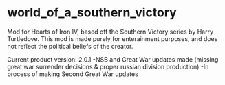 # world_of_a_southern_victory
Mod for Hearts of Iron IV, based off the Southern Victory series by Harry Turtledove.  This mod is made purely for enterainment purposes, and does not reflect the political beliefs of the creator. 

Current product version: 2.0.1
  -NSB and Great War updates made (missing great war surrender decisions & proper russian division production)
  -In process of making Second Great War updates

